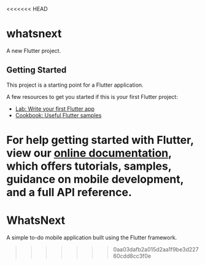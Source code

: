 <<<<<<< HEAD
# whatsnext

A new Flutter project.

## Getting Started

This project is a starting point for a Flutter application.

A few resources to get you started if this is your first Flutter project:

- [Lab: Write your first Flutter app](https://flutter.dev/docs/get-started/codelab)
- [Cookbook: Useful Flutter samples](https://flutter.dev/docs/cookbook)

For help getting started with Flutter, view our
[online documentation](https://flutter.dev/docs), which offers tutorials,
samples, guidance on mobile development, and a full API reference.
=======
# WhatsNext
A simple to-do mobile application built using the Flutter framework.
>>>>>>> 0aa03dafb2a015d2aa1f9be3d22760cdd8cc3f0e

